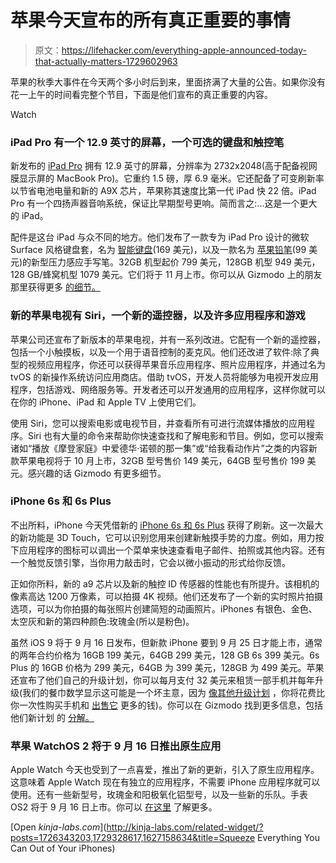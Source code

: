 # 苹果今天宣布的所有真正重要的事情

> 原文：<https://lifehacker.com/everything-apple-announced-today-that-actually-matters-1729602963>

苹果的秋季大事件在今天两个多小时后到来，里面挤满了大量的公告。如果你没有花一上午的时间看完整个节目，下面是他们宣布的真正重要的内容。

Watch

### iPad Pro 有一个 12.9 英寸的屏幕，一个可选的键盘和触控笔

新发布的 [iPad Pro](http://www.apple.com/ipad-pro/) 拥有 12.9 英寸的屏幕，分辨率为 2732x2048(高于配备视网膜显示屏的 MacBook Pro)。它重约 1.5 磅，厚 6.9 毫米。它还配备了可变刷新率以节省电池电量和新的 A9X 芯片，苹果称其速度比第一代 iPad 快 22 倍。iPad Pro 有一个四扬声器音响系统，保证比早期型号更响。简而言之:...这是一个更大的 iPad。

配件是这台 iPad 与众不同的地方。他们发布了一款专为 iPad Pro 设计的微软 Surface 风格键盘套，名为 [智能键盘](http://gizmodo.com/apples-new-keyboard-turns-the-ipad-pro-into-a-surface-c-1729602099)(169 美元)，以及一款名为 [苹果铅笔](http://gizmodo.com/apple-pencil-the-stylus-steve-jobs-warned-us-about-1729605755)(99 美元)的新型压力感应手写笔。32GB 机型起价 799 美元，128GB 机型 949 美元，128 GB/蜂窝机型 1079 美元。它们将于 11 月上市。你可以从 Gizmodo 上的朋友那里获得更多 [的细节。](https://gizmodo.com/ipad-pro-everything-you-need-to-know-about-apples-new-1729520310)

### 新的苹果电视有 Siri，一个新的遥控器，以及许多应用程序和游戏

苹果公司还宣布了新版本的苹果电视，并有一系列改进。它配有一个新的遥控器，包括一个小触摸板，以及一个用于语音控制的麦克风。他们还改进了软件:除了典型的视频应用程序，你还可以获得苹果音乐应用程序、照片应用程序，并通过名为 tvOS 的新操作系统访问应用商店。借助 tvOS，开发人员将能够为电视开发应用程序，包括游戏、网络服务等。开发者还可以开发通用的应用程序，这样你就可以在你的 iPhone、iPad 和 Apple TV 上使用它们。

使用 Siri，您可以搜索电影或电视节目，并查看所有可进行流媒体播放的应用程序。Siri 也有大量的命令来帮助你快速查找和了解电影和节目。例如，您可以搜索诸如“播放《摩登家庭》中爱德华·诺顿的那一集”或“给我看动作片”之类的内容新款苹果电视将于 10 月上市，32GB 型号售价 149 美元，64GB 型号售价 199 美元。感兴趣的话 Gizmodo 有更多细节。

### iPhone 6s 和 6s Plus

不出所料，iPhone 今天凭借新的 [iPhone 6s 和 6s Plus](http://www.apple.com/iphone-6s/) 获得了刷新。这一次最大的新功能是 3D Touch，它可以识别您用来创建新触摸手势的力度。例如，用力按下应用程序的图标可以调出一个菜单来快速查看电子邮件、拍照或其他内容。还有一个触觉反馈引擎，当你用力敲击时，它会以微小振动的形式给你反馈。

正如你所料，新的 a9 芯片以及新的触控 ID 传感器的性能也有所提升。该相机的像素高达 1200 万像素，可以拍摄 4K 视频。他们还发布了一个新的实时照片拍摄选项，可以为你拍摄的每张照片创建简短的动画照片。iPhones 有银色、金色、太空灰和新的第四种颜色:玫瑰金(所以是粉色)。

虽然 iOS 9 将于 9 月 16 日发布，但新款 iPhone 要到 9 月 25 日才能上市，通常的两年合约价格为 16GB 199 美元，64GB 299 美元，128 GB 6s 399 美元。6s Plus 的 16GB 价格为 299 美元，64GB 为 399 美元，128GB 为 499 美元。苹果还宣布了他们自己的升级计划，你可以每月支付 32 美元来租赁一部手机并每年升级(我们的餐巾数学显示这可能是一个坏主意，因为 [像其他升级计划](http://lifehacker.com/every-carriers-confusing-phone-buying-plans-explained-1726343203#_ga=1.93588501.968941705.1436971740) ，你将花费比你一次性购买手机和 [出售它](http://lifehacker.com/how-often-should-you-upgrade-your-iphone-an-experiment-1729328617) 更多的钱)。你可以在 Gizmodo 找到更多信息，包括他们新计划 的 [分解。](http://gizmodo.com/whats-up-with-apples-new-iphone-upgrade-program-1729640241)

### 苹果 WatchOS 2 将于 9 月 16 日推出原生应用

Apple Watch 今天也受到了一点喜爱，推出了新的更新，引入了原生应用程序。这意味着 Apple Watch 现在有独立的应用程序，不需要 iPhone 应用程序就可以使用。还有一些新型号，玫瑰金和阳极氧化铝型号，以及一些新的乐队。手表 OS2 将于 9 月 16 日上市。你可以 [在这里](https://gizmodo.com/apple-watchs-os-update-is-coming-september-16-1729601314) 了解更多。

[Open *kinja-labs.com*](http://kinja-labs.com/related-widget/?posts=1726343203,1729328617,1627158634&title=Squeeze Everything You Can Out of Your iPhones)